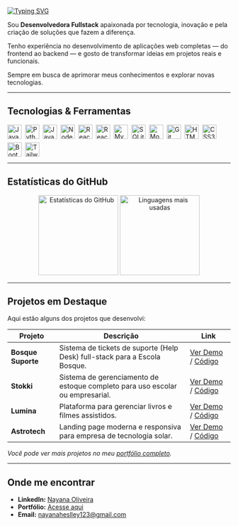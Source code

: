 <a href="https://git.io/typing-svg"><img src="https://readme-typing-svg.demolab.com?font=Inter&weight=700&size=28&duration=3000&pause=500&color=FFFFFF&center=false&vCenter=true&width=435&lines=Ol%C3%A1%2C+eu+sou+a+Nayana;Sou+Desenvolvedora+Fullstack" alt="Typing SVG" /></a>

Sou **Desenvolvedora Fullstack** apaixonada por tecnologia, inovação e pela criação de soluções que fazem a diferença. 

Tenho experiência no desenvolvimento de aplicações web completas — do frontend ao backend — e gosto de transformar ideias em projetos reais e funcionais. 

Sempre em busca de aprimorar meus conhecimentos e explorar novas tecnologias.

---

## Tecnologias & Ferramentas

<div style="display: flex; flex-wrap: wrap; gap: 8px;">
  <img height="32" title="Java" alt="Java" src="https://img.shields.io/badge/Java-F89820?style=for-the-badge&logo=java&logoColor=white"/>
  <img height="32" title="Python" alt="Python" src="https://img.shields.io/badge/Python-3776AB?style=for-the-badge&logo=python&logoColor=white"/>
  <img height="32" title="JavaScript" alt="JavaScript" src="https://img.shields.io/badge/JavaScript-F7DF1E?style=for-the-badge&logo=javascript&logoColor=black"/>
  <img height="32" title="Node.js" alt="Node.js" src="https://img.shields.io/badge/Node.js-3C873A?style=for-the-badge&logo=node.js&logoColor=white"/>
  <img height="32" title="React" alt="React" src="https://img.shields.io/badge/React-61DAFB?style=for-the-badge&logo=react&logoColor=black"/>
  <img height="32" title="React Native" alt="React Native" src="https://img.shields.io/badge/React_Native-3DDC84?style=for-the-badge&logo=react&logoColor=black"/>
  <img height="32" title="MySQL" alt="MySQL" src="https://img.shields.io/badge/MySQL-4479A1?style=for-the-badge&logo=mysql&logoColor=white"/>
  <img height="32" title="SQLite" alt="SQLite" src="https://img.shields.io/badge/SQLite-003B57?style=for-the-badge&logo=sqlite&logoColor=white"/>
  <img height="32" title="MongoDB" alt="MongoDB" src="https://img.shields.io/badge/MongoDB-4DB33D?style=for-the-badge&logo=mongodb&logoColor=white"/>
  <img height="32" title="Git" alt="Git" src="https://img.shields.io/badge/Git-F1502F?style=for-the-badge&logo=git&logoColor=white"/>
  <img height="32" title="HTML5" alt="HTML5" src="https://img.shields.io/badge/HTML5-E34F26?style=for-the-badge&logo=html5&logoColor=white"/>
  <img height="32" title="CSS3" alt="CSS3" src="https://img.shields.io/badge/CSS3-1572B6?style=for-the-badge&logo=css3&logoColor=white"/>
  <img height="32" title="Bootstrap" alt="Bootstrap" src="https://img.shields.io/badge/Bootstrap-7952B3?style=for-the-badge&logo=bootstrap&logoColor=white"/>
  <img height="32" title="Tailwind CSS" alt="Tailwind CSS" src="https://img.shields.io/badge/Tailwind_CSS-06B6D4?style=for-the-badge&logo=tailwindcss&logoColor=white"/>
</div>

---

## Estatísticas do GitHub

<div align="center">
  <img height="180em" src="https://github-readme-stats.vercel.app/api?username=Nayana-Oliveira&show_icons=true&theme=tokyonight&count_private=true" alt="Estatísticas do GitHub"/>
  <img height="180em" src="https://github-readme-stats.vercel.app/api/top-langs/?username=Nayana-Oliveira&layout=compact&langs_count=7&theme=tokyonight" alt="Linguagens mais usadas"/>
</div>

---

## Projetos em Destaque

Aqui estão alguns dos projetos que desenvolvi:

| Projeto        | Descrição                                                                      | Link                                                                                  |
| -------------- | ------------------------------------------------------------------------------ | ------------------------------------------------------------------------------------- |
| **Bosque Suporte** | Sistema de tickets de suporte (Help Desk) full-stack para a Escola Bosque.     | [ Ver Demo](https://bosque-suporte.vercel.app/login) / [ Código](https://github.com/Nayana-Oliveira/Bosque-Suporte) |
| **Stokki** | Sistema de gerenciamento de estoque completo para uso escolar ou empresarial.    | [ Ver Demo](https://stokki.vercel.app/login) / [ Código](https://github.com/Nayana-Oliveira/Stokki)                  |
| **Lumina** | Plataforma para gerenciar livros e filmes assistidos.                          | [ Ver Demo](https://lumina-olive-seven.vercel.app/) / [ Código](https://github.com/Nayana-Oliveira/Lumina)              |
| **Astrotech** | Landing page moderna e responsiva para empresa de tecnologia solar.            | [ Ver Demo](https://nayana-oliveira.github.io/Astrotech/) / [ Código](https://github.com/Nayana-Oliveira/Astrotech)      |

*Você pode ver mais projetos no meu [portfólio completo](https://portifolio-dev-ashen.vercel.app/).*

---

## Onde me encontrar

-  **LinkedIn:** [Nayana Oliveira](https://www.linkedin.com/in/nayana-heslley-barbosa-oliveira-65796537b/) 
-  **Portfólio:** [Acesse aqui](https://portifolio-dev-ashen.vercel.app/) 
- **Email:** nayanaheslley123@gmail.com
